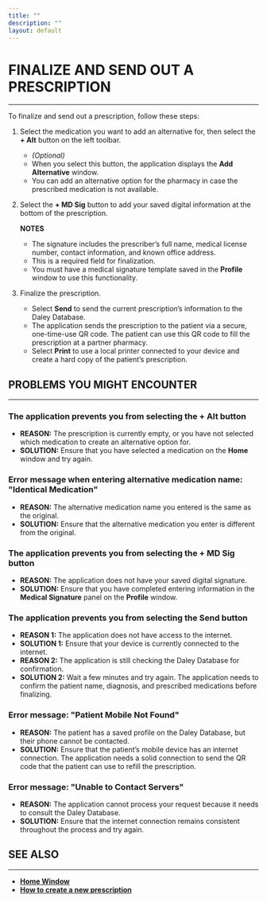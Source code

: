 ```yaml
---
title: ""
description: ""
layout: default
---
```


# **FINALIZE AND SEND OUT A PRESCRIPTION**  
---

To finalize and send out a prescription, follow these steps:

1. Select the medication you want to add an alternative for, then select the **+ Alt** button on the left toolbar.  
   - *(Optional)*  
   - When you select this button, the application displays the **Add Alternative** window.  
   - You can add an alternative option for the pharmacy in case the prescribed medication is not available.

2. Select the **+ MD Sig** button to add your saved digital information at the bottom of the prescription.  

   **NOTES**  
   - The signature includes the prescriber’s full name, medical license number, contact information, and known office address.  
   - This is a required field for finalization.  
   - You must have a medical signature template saved in the **Profile** window to use this functionality.

3. Finalize the prescription.  
   - Select **Send** to send the current prescription’s information to the Daley Database.  
   - The application sends the prescription to the patient via a secure, one-time-use QR code. The patient can use this QR code to fill the prescription at a partner pharmacy.  
   - Select **Print** to use a local printer connected to your device and create a hard copy of the patient’s prescription.

## **PROBLEMS YOU MIGHT ENCOUNTER**
---

### The application prevents you from selecting the **+ Alt** button  
- **REASON:** The prescription is currently empty, or you have not selected which medication to create an alternative option for.  
- **SOLUTION:** Ensure that you have selected a medication on the **Home** window and try again.

### Error message when entering alternative medication name: **"Identical Medication"**  
- **REASON:** The alternative medication name you entered is the same as the original.  
- **SOLUTION:** Ensure that the alternative medication you enter is different from the original.

### The application prevents you from selecting the **+ MD Sig** button  
- **REASON:** The application does not have your saved digital signature.  
- **SOLUTION:** Ensure that you have completed entering information in the **Medical Signature** panel on the **Profile** window.

### The application prevents you from selecting the **Send** button  
- **REASON 1:** The application does not have access to the internet.  
- **SOLUTION 1:** Ensure that your device is currently connected to the internet.  
- **REASON 2:** The application is still checking the Daley Database for confirmation.  
- **SOLUTION 2:** Wait a few minutes and try again. The application needs to confirm the patient name, diagnosis, and prescribed medications before finalizing.

### Error message: **"Patient Mobile Not Found"**  
- **REASON:** The patient has a saved profile on the Daley Database, but their phone cannot be contacted.  
- **SOLUTION:** Ensure that the patient’s mobile device has an internet connection. The application needs a solid connection to send the QR code that the patient can use to refill the prescription.

### Error message: **"Unable to Contact Servers"**  
- **REASON:** The application cannot process your request because it needs to consult the Daley Database.  
- **SOLUTION:** Ensure that the internet connection remains consistent throughout the process and try again.

## **SEE ALSO**
---
- [**Home Window**](/daleydose/window-home)  
- [**How to create a new prescription**](/daleydose/prescription-create-new)  
